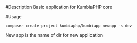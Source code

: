 #Description
Basic application for KumbiaPHP core

#Usage

```
composer create-project kumbiaphp/kumbiapp newapp -s dev
```

New app is the name of dir for new application